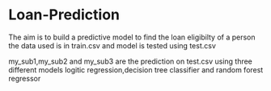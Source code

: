 # Loan-Prediction
The aim is to build a predictive model to find the loan eligibilty of a person the data used is in train.csv and model is tested using test.csv 

my_sub1,my_sub2 and my_sub3 are the prediction on test.csv using three different models logitic regression,decision tree classifier and random forest regressor
